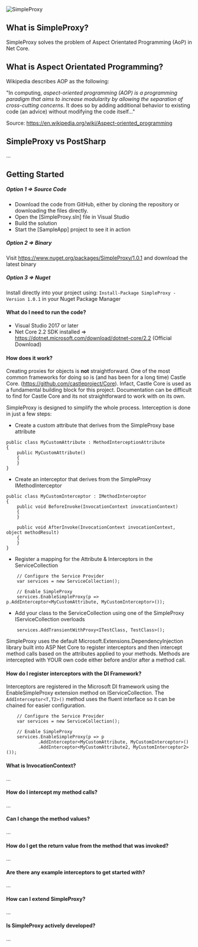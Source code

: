 <img src="https://mydrivestore.blob.core.windows.net/logos/simpleProxy.png" alt="SimpleProxy">

## What is SimpleProxy?

SimpleProxy solves the problem of Aspect Orientated Programming (AoP) in Net Core.

## What is Aspect Orientated Programming?

Wikipedia describes AOP as the following: 

"In computing, _aspect-oriented programming (AOP) is a programming paradigm that aims to increase modularity by allowing the separation of cross-cutting concerns_. It does so by adding additional behavior to existing code (an advice) without modifying the code itself..."

Source: https://en.wikipedia.org/wiki/Aspect-oriented_programming

## SimpleProxy vs PostSharp
...

## Getting Started

##### Option 1 => Source Code
- Download the code from GitHub, either by cloning the repository or downloading the files directly.
- Open the [SimpleProxy.sln] file in Visual Studio
- Build the solution
- Start the [SampleApp] project to see it in action

##### Option 2 => Binary
Visit https://www.nuget.org/packages/SimpleProxy/1.0.1 and download the latest binary

##### Option 3 => Nuget
Install directly into your project using: ```Install-Package SimpleProxy -Version 1.0.1``` in your Nuget Package Manager

#### What do I need to run the code?

- Visual Studio 2017 or later
- Net Core 2.2 SDK installed => https://dotnet.microsoft.com/download/dotnet-core/2.2 (Official Download)

#### How does it work?

Creating proxies for objects is **not** straightforward. One of the most common frameworks for doing so is (and has been for a long time) Castle Core. (https://github.com/castleproject/Core). Infact, Castle Core is used as a fundamental building block for this project. Documentation can be difficult to find for Castle Core and its not straightforward to work with on its own.

SimpleProxy is designed to simplify the whole process. Interception is done in just a few steps:

- Create a custom attribute that derives from the SimpleProxy base attribute

```
public class MyCustomAttribute : MethodInterceptionAttribute
{
    public MyCustomAttribute()
    {
    }
}
```

- Create an interceptor that derives from the SimpleProxy IMethodInterceptor

```
public class MyCustomInterceptor : IMethodInterceptor
{
    public void BeforeInvoke(InvocationContext invocationContext)
    {
    }

    public void AfterInvoke(InvocationContext invocationContext, object methodResult)
    {
    }
}
```
    
- Register a mapping for the Attribute & Interceptors in the ServiceCollection

```
    // Configure the Service Provider
    var services = new ServiceCollection();

    // Enable SimpleProxy
    services.EnableSimpleProxy(p => p.AddInterceptor<MyCustomAttribute, MyCustomInterceptor>());
``` 

- Add your class to the ServiceCollection using one of the SimpleProxy IServiceCollection overloads

```
    services.AddTransientWithProxy<ITestClass, TestClass>();
```    

SimpleProxy uses the default Microsoft.Extensions.DependencyInjection library built into ASP Net Core to register interceptors and then intercept method calls based on the attributes applied to your methods. Methods are intercepted with YOUR own code either before and/or after a method call.

#### How do I register interceptors with the DI Framework?

Interceptors are registered in the Microsoft DI framework using the EnableSimpleProxy extension method on IServiceCollection. The ```AddInterceptor<T,T2>()``` method uses the fluent interface so it can be chained for easier configuration.

```
    // Configure the Service Provider
    var services = new ServiceCollection();

    // Enable SimpleProxy
    services.EnableSimpleProxy(p => p
            .AddInterceptor<MyCustomAttribute, MyCustomInterceptor>()
            .AddInterceptor<MyCustomAttribute2, MyCustomInterceptor2>());
```

#### What is InvocationContext?
...

#### How do I intercept my method calls?
...

#### Can I change the method values?
...

#### How do I get the return value from the method that was invoked?
...

#### Are there any example interceptors to get started with?
...

#### How can I extend SimpleProxy?
...

#### Is SimpleProxy actively developed?
...


